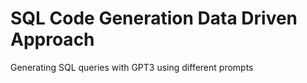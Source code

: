 # SQL Code Generation Data Driven Approach
Generating SQL queries with GPT3 using different prompts
